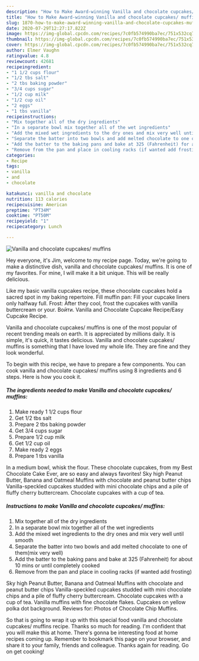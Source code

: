 ```yaml
---
description: "How to Make Award-winning Vanilla and chocolate cupcakes/ muffins"
title: "How to Make Award-winning Vanilla and chocolate cupcakes/ muffins"
slug: 1870-how-to-make-award-winning-vanilla-and-chocolate-cupcakes-muffins
date: 2020-07-29T12:27:17.822Z
image: https://img-global.cpcdn.com/recipes/7c0fb574990ba7ec/751x532cq70/vanilla-and-chocolate-cupcakes-muffins-recipe-main-photo.jpg
thumbnail: https://img-global.cpcdn.com/recipes/7c0fb574990ba7ec/751x532cq70/vanilla-and-chocolate-cupcakes-muffins-recipe-main-photo.jpg
cover: https://img-global.cpcdn.com/recipes/7c0fb574990ba7ec/751x532cq70/vanilla-and-chocolate-cupcakes-muffins-recipe-main-photo.jpg
author: Elmer Vaughn
ratingvalue: 4.8
reviewcount: 42681
recipeingredient:
- "1 1/2 cups flour"
- "1/2 tbs salt"
- "2 tbs baking powder"
- "3/4 cups sugar"
- "1/2 cup milk"
- "1/2 cup oil"
- "2 eggs"
- "1 tbs vanilla"
recipeinstructions:
- "Mix together all of the dry ingredients"
- "In a separate bowl mix together all of the wet ingredients"
- "Add the mixed wet ingredients to the dry ones and mix very well until smooth"
- "Separate the batter into two bowls and add melted chocolate to one of them(mix very well)"
- "Add the batter to the baking pans and bake at 325 (Fahrenheit) for about 10 mins or until completely cooked"
- "Remove from the pan and place in cooling racks (if wanted add frosting)"
categories:
- Recipe
tags:
- vanilla
- and
- chocolate

katakunci: vanilla and chocolate 
nutrition: 113 calories
recipecuisine: American
preptime: "PT34M"
cooktime: "PT50M"
recipeyield: "1"
recipecategory: Lunch

---
```



![Vanilla and chocolate cupcakes/ muffins](https://img-global.cpcdn.com/recipes/7c0fb574990ba7ec/751x532cq70/vanilla-and-chocolate-cupcakes-muffins-recipe-main-photo.jpg)

Hey everyone, it's Jim, welcome to my recipe page. Today, we're going to make a distinctive dish, vanilla and chocolate cupcakes/ muffins. It is one of my favorites. For mine, I will make it a bit unique. This will be really delicious.

Like my basic vanilla cupcakes recipe, these chocolate cupcakes hold a sacred spot in my baking repertoire. Fill muffin pan: Fill your cupcake liners only halfway full. Frost: After they cool, frost the cupcakes with vanilla buttercream or your. Войти. Vanilla and Chocolate Cupcake Recipe/Easy Cupcake Recipe.

Vanilla and chocolate cupcakes/ muffins is one of the most popular of recent trending meals on earth. It is appreciated by millions daily. It is simple, it's quick, it tastes delicious. Vanilla and chocolate cupcakes/ muffins is something that I have loved my whole life. They are fine and they look wonderful.


To begin with this recipe, we have to prepare a few components. You can cook vanilla and chocolate cupcakes/ muffins using 8 ingredients and 6 steps. Here is how you cook it.

<!--inarticleads1-->

##### The ingredients needed to make Vanilla and chocolate cupcakes/ muffins:

1. Make ready 1 1/2 cups flour
1. Get 1/2 tbs salt
1. Prepare 2 tbs baking powder
1. Get 3/4 cups sugar
1. Prepare 1/2 cup milk
1. Get 1/2 cup oil
1. Make ready 2 eggs
1. Prepare 1 tbs vanilla


In a medium bowl, whisk the flour. These chocolate cupcakes, from my Best Chocolate Cake Ever, are so easy and always favorites! Sky high Peanut Butter, Banana and Oatmeal Muffins with chocolate and peanut butter chips Vanilla-speckled cupcakes studded with mini chocolate chips and a pile of fluffy cherry buttercream. Chocolate cupcakes with a cup of tea. 

<!--inarticleads2-->

##### Instructions to make Vanilla and chocolate cupcakes/ muffins:

1. Mix together all of the dry ingredients
1. In a separate bowl mix together all of the wet ingredients
1. Add the mixed wet ingredients to the dry ones and mix very well until smooth
1. Separate the batter into two bowls and add melted chocolate to one of them(mix very well)
1. Add the batter to the baking pans and bake at 325 (Fahrenheit) for about 10 mins or until completely cooked
1. Remove from the pan and place in cooling racks (if wanted add frosting)


Sky high Peanut Butter, Banana and Oatmeal Muffins with chocolate and peanut butter chips Vanilla-speckled cupcakes studded with mini chocolate chips and a pile of fluffy cherry buttercream. Chocolate cupcakes with a cup of tea. Vanilla muffins with fine chocolate flakes. Cupcakes on yellow polka dot background. Reviews for: Photos of Chocolate Chip Muffins. 

So that is going to wrap it up with this special food vanilla and chocolate cupcakes/ muffins recipe. Thanks so much for reading. I'm confident that you will make this at home. There's gonna be interesting food at home recipes coming up. Remember to bookmark this page on your browser, and share it to your family, friends and colleague. Thanks again for reading. Go on get cooking!
